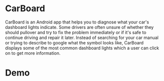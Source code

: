 # CarBoard

CarBoard is an Android app that helps you to diagnose what your car's dashboard lights indicate. Some drivers are often unsure of whether they should pullover and try to fix the problem immediately or if it's safe to continue driving and repair it later. Instead of searching for your car manual or trying to describe to google what the symbol looks like, CarBoard displays some of the most common dashboard lights which a user can click on to get more information.

# Demo
